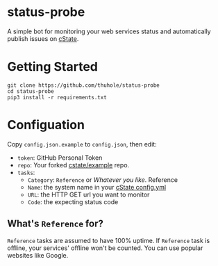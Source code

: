 # status-probe

A simple bot for monitoring your web services status and automatically publish issues on [cState](https://github.com/cstate/cstate).

# Getting Started

```
git clone https://github.com/thuhole/status-probe
cd status-probe
pip3 install -r requirements.txt
```

# Configuation

Copy `config.json.example` to `config.json`, then edit:

- `token`: GitHub Personal Token
- `repo`: Your forked [cstate/example](https://github.com/cstate/example) repo.
- `tasks`:
  - `Category`: `Reference` or _Whatever you like_. Reference
  - `Name`: the system name in your [cState config.yml](https://github.com/cstate/example/blob/master/config.yml)
  - `URL`: the HTTP GET url you want to monitor
  - `Code`: the expecting status code

## What's `Reference` for?
`Reference` tasks are assumed to have 100% uptime. If `Reference` task is offline, your services' offline won't be counted. You can use popular websites like Google.
